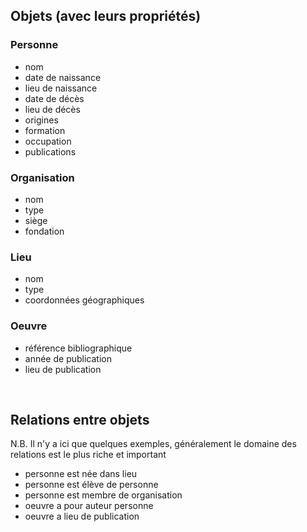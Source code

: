 ##  Objets (avec leurs propriétés)



### Personne
- nom
- date de naissance
- lieu de naissance
- date de décès
- lieu de décès
- origines
- formation
- occupation
- publications


### Organisation
- nom
- type
- siège
- fondation


### Lieu
- nom
- type
- coordonnées géographiques

### Oeuvre
- référence bibliographique
- année de publication
- lieu de publication


<br/>

## Relations entre objets

N.B. Il n'y a ici que quelques exemples, généralement le domaine des relations est le plus riche et important

- personne est née dans lieu
- personne est élève de personne
- personne est membre de organisation
- oeuvre a pour auteur personne
- oeuvre a lieu de publication  
